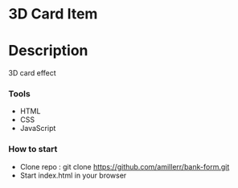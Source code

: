 # 3D Card Item
#
# Description

3D card effect

### Tools
- HTML
- CSS
- JavaScript

### How to start

- Clone repo : git clone https://github.com/amillerr/bank-form.git
- Start index.html in your browser
